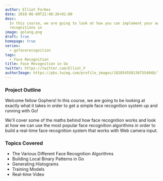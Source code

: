 ```yaml
---
author: Elliot Forbes
date: 2018-06-09T22:48:26+01:00
desc:
  In this course, we are going to look at how you can implement your own face
  recognitions in
image: golang.png
draft: true
homepage: true
series:
  - gofacerecognition
tags:
  - Face Recognition
title: Face Recognition in Go
twitter: https://twitter.com/Elliot_F
authorImage: https://pbs.twimg.com/profile_images/1028545501367554048/lzr43cQv_400x400.jpg
---
```


### Project Outline

Welcome fellow Gophers! In this course, we are going to be looking at exactly
what it takes in order to get a simple face recognition system up and running
with Go!

We'll cover some of the maths behind how face recognition works and look at how
we can use the most popular face recognition algorithms in order to build a
real-time face recognition system that works with Web camera input.

### Topics Covered

- The Various Different Face Recognition Algorithms
- Building Local Binary Patterns in Go
- Generating Histograms
- Training Models
- Real-time Video
